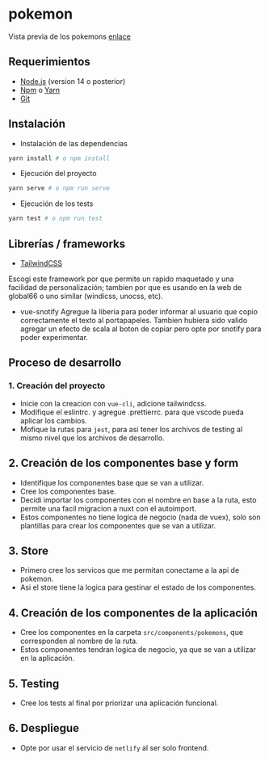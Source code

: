 # pokemon

Vista previa de los pokemons [enlace](https://pokemon-ediaz.netlify.app/)

## Requerimientos

- [Node.js](https://nodejs.org/en/) (version 14 o posterior)
- [Npm](https://www.npmjs.com/) o [Yarn](https://yarnpkg.com/)
- [Git](https://git-scm.com/)

## Instalación

- Instalación de las dependencias

```bash
yarn install # o npm install
```

- Ejecución del proyecto

```bash
yarn serve # o npm run serve
```

- Ejecución de los tests

```bash
yarn test # o npm run test
```

## Librerías / frameworks

- [TailwindCSS](https://tailwindcss.com/)

Escogi este framework por que permite un rapido maquetado y una facilidad de personalización; tambien por que es usando en la web de global66 o uno similar (windicss, unocss, etc).

- vue-snotify
  Agregue la liberia para poder informar al usuario que copio correctamente el texto al portapapeles.
  Tambien hubiera sido valido agregar un efecto de scala al boton de copiar pero opte por snotify para poder experimentar.

## Proceso de desarrollo

### 1. Creación del proyecto

- Inicie con la creacion con `vue-cli`, adicione tailwindcss.
- Modifique el eslintrc. y agregue .prettierrc. para que vscode pueda aplicar los cambios.
- Mofique la rutas para `jest`, para asi tener los archivos de testing al mismo nivel que los archivos de desarrollo.

## 2. Creación de los componentes base y form

- Identifique los componentes base que se van a utilizar.
- Cree los componentes base.
- Decidi importar los componentes con el nombre en base a la ruta, esto permite una facil migracion a nuxt con el autoimport.
- Estos componentes no tiene logica de negocio (nada de vuex), solo son plantillas para crear los componentes que se van a utilizar.

## 3. Store

- Primero cree los servicos que me permitan conectame a la api de pokemon.
- Asi el store tiene la logica para gestinar el estado de los componentes.

## 4. Creación de los componentes de la aplicación

- Cree los componentes en la carpeta `src/components/pokemons`, que corresponden al nombre de la ruta.
- Estos componentes tendran logica de negocio, ya que se van a utilizar en la aplicación.

## 5. Testing

- Cree los tests al final por priorizar una aplicación funcional.

## 6. Despliegue

- Opte por usar el servicio de `netlify` al ser solo frontend.
